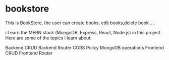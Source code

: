 # bookstore
This is BookStore, the user can create books, edit books,delete book ....

i Learn the MERN stack (MongoDB, Express, React, Node.js) in this project. Here are some of the topics i learn about:

Backend CRUD
Backend Router
CORS Policy
MongoDB operations
Frontend CRUD
Frontend Router
